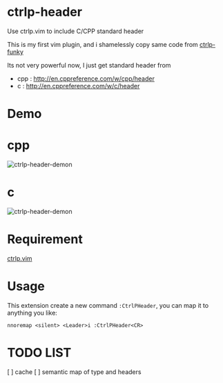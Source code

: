 # ctrlp-header

Use ctrlp.vim to include C/CPP standard header

This is my first vim plugin, and i shamelessly copy same code from
[ctrlp-funky][funky]

[funky]: https://github.com/tacahiroy/ctrlp-funky

Its not very powerful now, I just get standard header from

 - cpp : http://en.cppreference.com/w/cpp/header
 - c   : http://en.cppreference.com/w/c/header

# Demo

# cpp

![ctrlp-header-demon][democpp]

[democpp]: http://blog.guorongfei.com/img/posts/ctrlp-header-cpp.gif

# c

![ctrlp-header-demon][democ]

[democ]: http://blog.guorongfei.com/img/posts/ctrlp-header-c.gif

# Requirement

[ctrlp.vim][ctrlp]

[ctrlp]: https://github.com/ctrlpvim/ctrlp.vim

# Usage

This extension create a new command `:CtrlPHeader`, you can map it to anything
you like:

```
nnoremap <silent> <Leader>i :CtrlPHeader<CR>
```

# TODO LIST

[ ] cache
[ ] semantic map of type and headers
